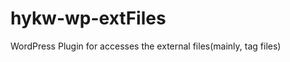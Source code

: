 hykw-wp-extFiles
================

WordPress Plugin for accesses the external files(mainly, tag files)
